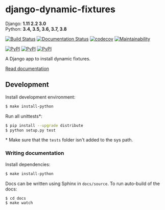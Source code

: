 # django-dynamic-fixtures


Django: **1.11 2.2 3.0**  
Python: **3.4, 3.5, 3.6, 3.7, 3.8**

[![Build Status](https://travis-ci.org/Peter-Slump/django-dynamic-fixtures.svg?branch=master)](https://travis-ci.org/Peter-Slump/django-dynamic-fixtures)
[![Documentation Status](https://readthedocs.org/projects/django-dynamic-fixtures/badge/?version=latest)](http://django-dynamic-fixtures.readthedocs.io/en/latest/?badge=latest)
[![codecov](https://codecov.io/gh/Peter-Slump/django-dynamic-fixtures/branch/master/graph/badge.svg)](https://codecov.io/gh/Peter-Slump/django-dynamic-fixtures)
[![Maintainability](https://api.codeclimate.com/v1/badges/2b19eae6a4aaa8cfa03b/maintainability)](https://codeclimate.com/github/Peter-Slump/django-dynamic-fixtures/maintainability)

[![PyPI](https://img.shields.io/pypi/l/django-dynamic-fixtures.svg)](https://pypi.python.org/pypi/django-dynamic-fixtures)
[![PyPI](https://img.shields.io/pypi/v/django-dynamic-fixtures.svg)](https://pypi.python.org/pypi/django-dynamic-fixtures)
[![PyPI](https://img.shields.io/pypi/wheel/django-dynamic-fixtures.svg)](https://pypi.python.org/pypi/django-dynamic-fixtures)


A Django app to install dynamic fixtures.

[Read documentation](http://django-dynamic-fixtures.readthedocs.io/en/latest/)

## Development

Install development environment:

```bash
$ make install-python
```

Run all unittests*:

```bash
$ pip install --upgrade distribute
$ python setup.py test
```

\* Make sure that the `tests` folder isn't added to the sys path.

### Writing documentation

Install dependencies: 

```bash
$ make install-python
```

Docs can be written using Sphinx in `docs/source`.
To run auto-build of the docs:

```
$ cd docs
$ make watch
```
